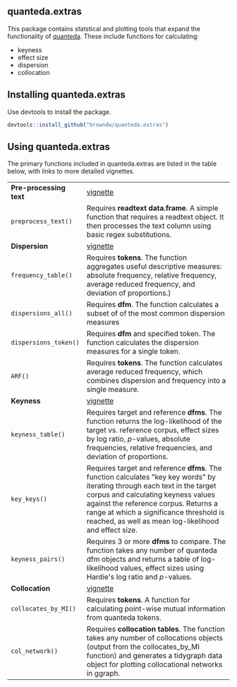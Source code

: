 ## quanteda.extras

This package contains statstical and plotting tools that expand the functionality of [quanteda](http://quanteda.io/). These include functions for calculating:

* keyness
* effect size
* dispersion
* collocation


## Installing quanteda.extras

Use devtools to install the package.

```r
devtools::install_github("browndw/quanteda.extras")
```

## Using quanteda.extras

The primary functions included in quanteda.extras are listed in the table below, with links to more detailed vignettes.

<table><tbody><tr><td><b>Pre-processing text</b> 
     </td>
<td><a href=http://htmlpreview.github.io/?https://raw.githubusercontent.com/browndw/quanteda.extras/main/vignettes/preprocess_introduction.html target="_blank">vignette</a></td>
</tr><tr><td>
     <code>preprocess_text()</code> </td>
<td>Requires <b>readtext data.frame</b>. A simple function that requires a readtext object. It then processes the text column using basic regex substitutions. </td>
</tr><td><b>Dispersion</b>
     </td>
<td><a href=http://htmlpreview.github.io/?https://raw.githubusercontent.com/browndw/quanteda.extras/main/vignettes/dispersions_introduction.html target="_blank">vignette</a></td>
</tr><tr><td>
     <code>frequency_table()</code> </td>
<td>Requires <b>tokens</b>. The function aggregates useful descriptive measures: absolute frequency, relative frequency, average reduced frequency, and deviation of proportions.</em>) </td>
</tr><tr><td>
     <code>dispersions_all()</code> </td>
<td>Requires <b>dfm</b>. The function calculates a subset of of the most common dispersion measures</td>
</tr><tr><td>
     <code>dispersions_token()</code> </td>
<td>Requires <b>dfm</b> and specified token. The function calculates the dispersion measures for a single token.</td>
</tr>
<tr><td>
     <code>ARF()</code> </td>
<td>Requires <b>tokens</b>. The function calculates average reduced frequency, which combines dispersion and frequency into a single measure.</td>
</tr>
<tr><td><b>Keyness</b>
     </td>
<td><a href=http://htmlpreview.github.io/?https://raw.githubusercontent.com/browndw/quanteda.extras/main/vignettes/keyness_introduction.html target="_blank">vignette</a></td>
</tr><tr><td>
     <code>keyness_table()</code> </td>
<td>Requires target and reference <b>dfms</b>. The function returns the log-likelihood of the target vs. reference corpus, effect sizes by log ratio, <em>p</em>-values, absolute frequencies, relative frequencies, and deviation of proportions.</td>
</tr><tr><td>
     <code>key_keys()</code> </td>
<td>Requires target and reference <b>dfms</b>. The function calculates "key key words" by iterating through each text in the target corpus and calculating keyness values against the reference corpus. Returns a range at which a significance threshold is reached, as well as mean log-likelihood and effect size.</td>
</tr><tr><td>
     <code>keyness_pairs()</code> </td>
<td>Requires 3 or more <b>dfms</b> to compare. The function takes any number of quanteda dfm objects and returns a table of log-likelihood values, effect sizes using Hardie's log ratio and <em>p</em>-values.</td>
</tr><tr><td><b>Collocation</b>
     </td>
<td><a href=http://htmlpreview.github.io/?https://raw.githubusercontent.com/browndw/quanteda.extras/main/vignettes/collocations_introduction.html target="_blank">vignette</a></td>
</tr><tr><td>
     <code>collocates_by_MI()</code> </td>
<td>Requires <b>tokens</b>. A function for calculating point-wise mutual information from quanteda tokens.</td>
</tr>
<tr><td>
     <code>col_network()</code> </td>
<td>Requires <b>collocation tables</b>. The function takes any number of collocations objects (output from the collocates_by_MI function) and generates a tidygraph data object for plotting collocational networks in ggraph.</td>
</tr>
</tbody></table>
